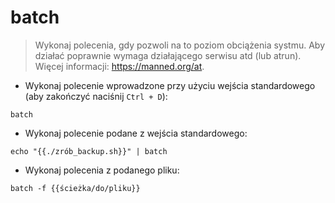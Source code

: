# batch

> Wykonaj polecenia, gdy pozwoli na to poziom obciążenia systmu.
> Aby działać poprawnie wymaga działającego serwisu atd (lub atrun).
> Więcej informacji: <https://manned.org/at>.

- Wykonaj polecenie wprowadzone przy użyciu wejścia standardowego (aby zakończyć naciśnij `Ctrl + D`):

`batch`

- Wykonaj polecenie podane z wejścia standardowego:

`echo "{{./zrób_backup.sh}}" | batch`

- Wykonaj polecenia z podanego pliku:

`batch -f {{ścieżka/do/pliku}}`
